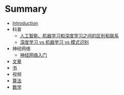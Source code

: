# Summary

* [Introduction](README.md)
* 科普
  * [人工智能、机器学习和深度学习之间的区别和联系](kepu/chapter1.md)
  * [深度学习 vs 机器学习 vs 模式识别](kepu/shen-du-xue-xi-vs-ji-qi-xue-xi-vs-mo-shi-shi-bie.md)
* 神经网络
  * [神经网络入门](shen-jing-wang-luo-ru-men.md)
* [文章](wen-zhang.md)
* [书](shu.md)
* 视频
* [算法](suan-fa.md)
* [数学](shu-xue.md)

